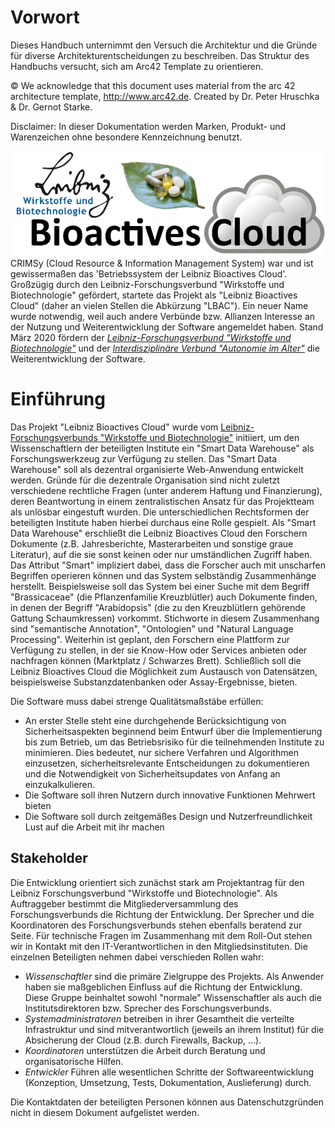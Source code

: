 # Vorwort
Dieses Handbuch unternimmt den Versuch die Architektur und die Gründe für diverse Architekturentscheidungen zu beschreiben. Das Struktur des Handbuchs versucht, sich am Arc42 Template zu orientieren.

© We acknowledge that this document uses material from the arc 42 architecture template, http://www.arc42.de. Created by Dr. Peter Hruschka & Dr. Gernot Starke.

Disclaimer: In dieser Dokumentation werden Marken, Produkt- und Warenzeichen ohne besondere Kennzeichnung benutzt. 

![Logo](img/lbac_logo.20161110a_small.png)
CRIMSy (Cloud Resource & Information Management System) war und ist gewissermaßen das 'Betriebssystem der Leibniz Bioactives Cloud'. Großzügig durch den Leibniz-Forschungsverbund "Wirkstoffe und Biotechnologie" gefördert, startete das Projekt als "Leibniz Bioactives Cloud" (daher an vielen Stellen die Abkürzung "LBAC"). Ein neuer Name wurde notwendig, weil auch andere Verbünde bzw. Allianzen Interesse an der Nutzung und Weiterentwicklung der Software angemeldet haben. Stand März 2020 fördern der _[Leibniz-Forschungsverbund "Wirkstoffe und Biotechnologie"](https://www.leibniz-wirkstoffe.de/)_ und der _[Interdisziplinäre Verbund "Autonomie im Alter"](http://autonomie-im-alter.ovgu.de)_ die Weiterentwicklung der Software.

# Einführung
Das Projekt "Leibniz Bioactives Cloud" wurde vom [Leibniz-Forschungsverbunds "Wirkstoffe und Biotechnologie"](https://www.leibniz-wirkstoffe.de) initiiert, um den Wissenschaftlern der beteiligten Institute ein "Smart Data Warehouse" als Forschungswerkzeug zur Verfügung zu stellen. Das "Smart Data Warehouse" soll als dezentral organisierte Web-Anwendung entwickelt werden. Gründe für die dezentrale Organisation sind nicht zuletzt verschiedene rechtliche Fragen (unter anderem Haftung und Finanzierung), deren Beantwortung in einem zentralistischen Ansatz für das Projektteam als unlösbar eingestuft wurden. Die unterschiedlichen Rechtsformen der beteiligten Institute haben hierbei durchaus eine Rolle gespielt. Als "Smart Data Warehouse" erschließt die Leibniz Bioactives Cloud den Forschern Dokumente (z.B. Jahresberichte, Masterarbeiten und sonstige graue Literatur), auf die sie sonst keinen oder nur umständlichen Zugriff haben. Das Attribut "Smart" impliziert dabei, dass die Forscher auch mit unscharfen Begriffen operieren können und das System selbständig Zusammenhänge herstellt. Beispielsweise soll das System bei einer Suche mit dem Begriff "Brassicaceae" (die Pflanzenfamilie Kreuzblütler) auch Dokumente finden, in denen der Begriff "Arabidopsis" (die zu den Kreuzblütlern gehörende Gattung Schaumkressen) vorkommt. Stichworte in diesem Zusammenhang sind "semantische Annotation", "Ontologien" und "Natural Language Processing". Weiterhin ist geplant, den Forschern eine Plattform zur Verfügung zu stellen, in der sie Know-How oder Services anbieten oder nachfragen können (Marktplatz / Schwarzes Brett). Schließlich soll die Leibniz Bioactives Cloud die Möglichkeit zum Austausch von Datensätzen, beispielsweise Substanzdatenbanken oder Assay-Ergebnisse, bieten.

Die Software muss dabei strenge Qualitätsmaßstäbe erfüllen:

* An erster Stelle steht eine durchgehende Berücksichtigung von Sicherheitsaspekten beginnend beim Entwurf über die Implementierung bis zum Betrieb, um das Betriebsrisiko für die teilnehmenden Institute zu minimieren. Dies bedeutet, nur sichere Verfahren und Algorithmen einzusetzen, sicherheitsrelevante Entscheidungen zu dokumentieren und die Notwendigkeit von Sicherheitsupdates von Anfang an einzukalkulieren.
* Die Software soll ihren Nutzern durch innovative Funktionen Mehrwert bieten
* Die Software soll durch zeitgemäßes Design und Nutzerfreundlichkeit Lust auf die Arbeit mit ihr machen

## Stakeholder
Die Entwicklung orientiert sich zunächst stark am Projektantrag für den Leibniz Forschungsverbund "Wirkstoffe und Biotechnologie". Als Auftraggeber bestimmt die Mitgliederversammlung des Forschungsverbunds die Richtung der Entwicklung. Der Sprecher und die Koordinatoren des Forschungsverbunds stehen ebenfalls beratend zur Seite. Für technische Fragen im Zusammenhang mit dem Roll-Out stehen wir in Kontakt mit den IT-Verantwortlichen in den Mitgliedsinstituten. Die einzelnen Beteiligten nehmen dabei verschieden Rollen wahr:

* _Wissenschaftler_ sind die primäre Zielgruppe des Projekts. Als Anwender haben sie maßgeblichen Einfluss auf die Richtung der Entwicklung. Diese Gruppe beinhaltet sowohl "normale" Wissenschaftler als auch die Institutsdirektoren bzw. Sprecher des Forschungsverbunds.
* _Systemadministratoren_ betreiben in ihrer Gesamtheit die verteilte Infrastruktur und sind mitverantwortlich (jeweils an ihrem Institut) für die Absicherung der Cloud (z.B. durch Firewalls, Backup, ...).
* _Koordinatoren_ unterstützen die Arbeit durch Beratung und organisatorische Hilfen.
* _Entwickler_ Führen alle wesentlichen Schritte der Softwareentwicklung (Konzeption, Umsetzung, Tests, Dokumentation, Auslieferung) durch.

Die Kontaktdaten der beteiligten Personen können aus Datenschutzgründen nicht in diesem Dokument aufgelistet werden.

